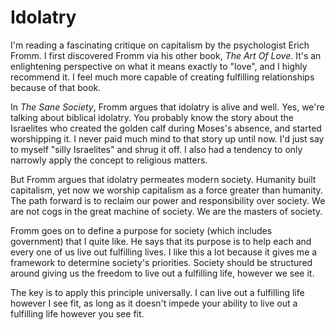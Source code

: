 # Idolatry

I'm reading a fascinating critique on capitalism by the psychologist Erich
Fromm. I first discovered Fromm via his other book, *The Art Of Love*. It's
an enlightening perspective on what it means exactly to "love", and I highly
recommend it. I feel much more capable of creating fulfilling relationships
because of that book.

In *The Sane Society*, Fromm argues that idolatry is alive and well. Yes,
we're talking about biblical idolatry. You probably know the story about the
Israelites who created the golden calf during Moses's absence, and started
worshipping it. I never paid much mind to that story up until now. I'd just
say to myself "silly Israelites" and shrug it off. I also had a tendency to
only narrowly apply the concept to religious matters.

But Fromm argues that idolatry permeates modern society. Humanity built
capitalism, yet now we worship capitalism as a force greater than humanity.
The path forward is to reclaim our power and responsibility over society.
We are not cogs in the great machine of society. We are the masters of
society.

Fromm goes on to define a purpose for society (which includes government)
that I quite like. He says that its purpose is to help each and every one of
us live out fulfilling lives. I like this a lot because it gives me a
framework to determine society's priorities. Society should be structured
around giving us the freedom to live out a fulfilling life, however we see it.

The key is to apply this principle universally. I can live out a fulfilling
life however I see fit, as long as it doesn't impede your ability to live out
a fulfilling life however you see fit.
